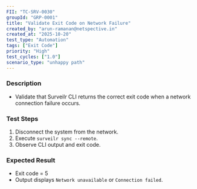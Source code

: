 ```yaml
---
FII: "TC-SRV-0030"
groupId: "GRP-0001"  
title: "Validate Exit Code on Network Failure"  
created_by: "arun-ramanan@netspective.in"  
created_at: "2025-10-20"  
test_type: "Automation"  
tags: ["Exit Code"]  
priority: "High"  
test_cycles: ["1.0"]  
scenario_type: "unhappy path"  
---
```


### Description

- Validate that Surveilr CLI returns the correct exit code when a network connection failure occurs.

### Test Steps

1. Disconnect the system from the network.  
2. Execute `surveilr sync --remote`.  
3. Observe CLI output and exit code.  

### Expected Result

- Exit code = 5  
- Output displays `Network unavailable` or `Connection failed`.